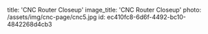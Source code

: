 title: 'CNC Router Closeup'
image_title: 'CNC Router Closeup'
photo: /assets/img/cnc-page/cnc5.jpg
id: ec410fc8-6d6f-4492-bc10-4842268d4cb3
